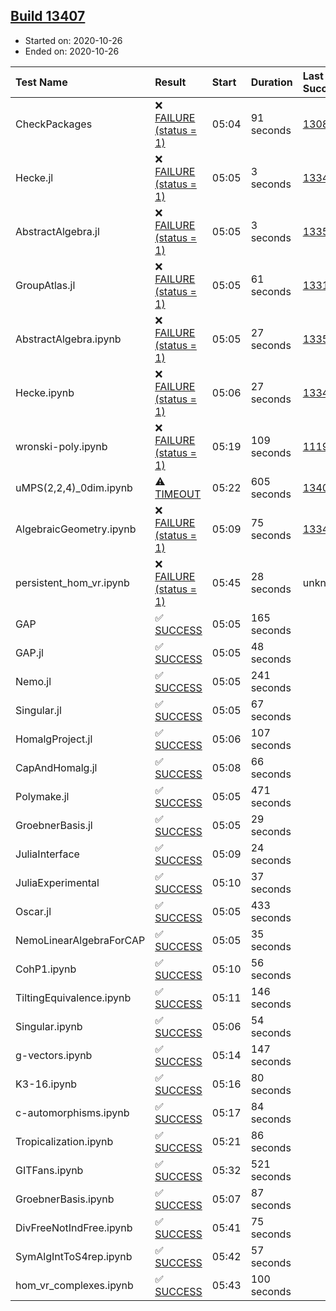 ## [Build 13407](https://oscarci.mathematik.uni-kl.de/job/oscar/13407/)

* Started on: 2020-10-26
* Ended on: 2020-10-26

| Test Name    | Result | Start | Duration | Last Success | First Failure |
|:-------------|:-------|:------|:---------|:-------------|:--------------|
| CheckPackages | ❌ [FAILURE (status = 1)](https://oscarci.mathematik.uni-kl.de/job/oscar/13407/artifact/logs/build-13407/CheckPackages.log) | 05:04 | 91 seconds | [13085](https://oscarci.mathematik.uni-kl.de/job/oscar/13085/) | [13086](https://oscarci.mathematik.uni-kl.de/job/oscar/13086/) |
| Hecke.jl | ❌ [FAILURE (status = 1)](https://oscarci.mathematik.uni-kl.de/job/oscar/13407/artifact/logs/build-13407/Hecke.jl.log) | 05:05 | 3 seconds | [13341](https://oscarci.mathematik.uni-kl.de/job/oscar/13341/) | [13342](https://oscarci.mathematik.uni-kl.de/job/oscar/13342/) |
| AbstractAlgebra.jl | ❌ [FAILURE (status = 1)](https://oscarci.mathematik.uni-kl.de/job/oscar/13407/artifact/logs/build-13407/AbstractAlgebra.jl.log) | 05:05 | 3 seconds | [13355](https://oscarci.mathematik.uni-kl.de/job/oscar/13355/) | [13356](https://oscarci.mathematik.uni-kl.de/job/oscar/13356/) |
| GroupAtlas.jl | ❌ [FAILURE (status = 1)](https://oscarci.mathematik.uni-kl.de/job/oscar/13407/artifact/logs/build-13407/GroupAtlas.jl.log) | 05:05 | 61 seconds | [13311](https://oscarci.mathematik.uni-kl.de/job/oscar/13311/) | [13312](https://oscarci.mathematik.uni-kl.de/job/oscar/13312/) |
| AbstractAlgebra.ipynb | ❌ [FAILURE (status = 1)](https://oscarci.mathematik.uni-kl.de/job/oscar/13407/artifact/logs/build-13407/AbstractAlgebra.ipynb.log) | 05:05 | 27 seconds | [13355](https://oscarci.mathematik.uni-kl.de/job/oscar/13355/) | [13356](https://oscarci.mathematik.uni-kl.de/job/oscar/13356/) |
| Hecke.ipynb | ❌ [FAILURE (status = 1)](https://oscarci.mathematik.uni-kl.de/job/oscar/13407/artifact/logs/build-13407/Hecke.ipynb.log) | 05:06 | 27 seconds | [13341](https://oscarci.mathematik.uni-kl.de/job/oscar/13341/) | [13342](https://oscarci.mathematik.uni-kl.de/job/oscar/13342/) |
| wronski-poly.ipynb | ❌ [FAILURE (status = 1)](https://oscarci.mathematik.uni-kl.de/job/oscar/13407/artifact/logs/build-13407/wronski-poly.ipynb.log) | 05:19 | 109 seconds | [11192](https://oscarci.mathematik.uni-kl.de/job/oscar/11192/) | [11193](https://oscarci.mathematik.uni-kl.de/job/oscar/11193/) |
| uMPS(2,2,4)_0dim.ipynb | ⚠ [TIMEOUT](https://oscarci.mathematik.uni-kl.de/job/oscar/13407/artifact/logs/build-13407/uMPS-2-2-4-_0dim.ipynb.log) | 05:22 | 605 seconds | [13406](https://oscarci.mathematik.uni-kl.de/job/oscar/13406/) | [13407](https://oscarci.mathematik.uni-kl.de/job/oscar/13407/) |
| AlgebraicGeometry.ipynb | ❌ [FAILURE (status = 1)](https://oscarci.mathematik.uni-kl.de/job/oscar/13407/artifact/logs/build-13407/AlgebraicGeometry.ipynb.log) | 05:09 | 75 seconds | [13341](https://oscarci.mathematik.uni-kl.de/job/oscar/13341/) | [13342](https://oscarci.mathematik.uni-kl.de/job/oscar/13342/) |
| persistent_hom_vr.ipynb | ❌ [FAILURE (status = 1)](https://oscarci.mathematik.uni-kl.de/job/oscar/13407/artifact/logs/build-13407/persistent_hom_vr.ipynb.log) | 05:45 | 28 seconds | unknown | unknown |
| GAP | ✅ [SUCCESS](https://oscarci.mathematik.uni-kl.de/job/oscar/13407/artifact/logs/build-13407/GAP.log) | 05:05 | 165 seconds |  |  |
| GAP.jl | ✅ [SUCCESS](https://oscarci.mathematik.uni-kl.de/job/oscar/13407/artifact/logs/build-13407/GAP.jl.log) | 05:05 | 48 seconds |  |  |
| Nemo.jl | ✅ [SUCCESS](https://oscarci.mathematik.uni-kl.de/job/oscar/13407/artifact/logs/build-13407/Nemo.jl.log) | 05:05 | 241 seconds |  |  |
| Singular.jl | ✅ [SUCCESS](https://oscarci.mathematik.uni-kl.de/job/oscar/13407/artifact/logs/build-13407/Singular.jl.log) | 05:05 | 67 seconds |  |  |
| HomalgProject.jl | ✅ [SUCCESS](https://oscarci.mathematik.uni-kl.de/job/oscar/13407/artifact/logs/build-13407/HomalgProject.jl.log) | 05:06 | 107 seconds |  |  |
| CapAndHomalg.jl | ✅ [SUCCESS](https://oscarci.mathematik.uni-kl.de/job/oscar/13407/artifact/logs/build-13407/CapAndHomalg.jl.log) | 05:08 | 66 seconds |  |  |
| Polymake.jl | ✅ [SUCCESS](https://oscarci.mathematik.uni-kl.de/job/oscar/13407/artifact/logs/build-13407/Polymake.jl.log) | 05:05 | 471 seconds |  |  |
| GroebnerBasis.jl | ✅ [SUCCESS](https://oscarci.mathematik.uni-kl.de/job/oscar/13407/artifact/logs/build-13407/GroebnerBasis.jl.log) | 05:05 | 29 seconds |  |  |
| JuliaInterface | ✅ [SUCCESS](https://oscarci.mathematik.uni-kl.de/job/oscar/13407/artifact/logs/build-13407/JuliaInterface.log) | 05:09 | 24 seconds |  |  |
| JuliaExperimental | ✅ [SUCCESS](https://oscarci.mathematik.uni-kl.de/job/oscar/13407/artifact/logs/build-13407/JuliaExperimental.log) | 05:10 | 37 seconds |  |  |
| Oscar.jl | ✅ [SUCCESS](https://oscarci.mathematik.uni-kl.de/job/oscar/13407/artifact/logs/build-13407/Oscar.jl.log) | 05:05 | 433 seconds |  |  |
| NemoLinearAlgebraForCAP | ✅ [SUCCESS](https://oscarci.mathematik.uni-kl.de/job/oscar/13407/artifact/logs/build-13407/NemoLinearAlgebraForCAP.log) | 05:05 | 35 seconds |  |  |
| CohP1.ipynb | ✅ [SUCCESS](https://oscarci.mathematik.uni-kl.de/job/oscar/13407/artifact/logs/build-13407/CohP1.ipynb.log) | 05:10 | 56 seconds |  |  |
| TiltingEquivalence.ipynb | ✅ [SUCCESS](https://oscarci.mathematik.uni-kl.de/job/oscar/13407/artifact/logs/build-13407/TiltingEquivalence.ipynb.log) | 05:11 | 146 seconds |  |  |
| Singular.ipynb | ✅ [SUCCESS](https://oscarci.mathematik.uni-kl.de/job/oscar/13407/artifact/logs/build-13407/Singular.ipynb.log) | 05:06 | 54 seconds |  |  |
| g-vectors.ipynb | ✅ [SUCCESS](https://oscarci.mathematik.uni-kl.de/job/oscar/13407/artifact/logs/build-13407/g-vectors.ipynb.log) | 05:14 | 147 seconds |  |  |
| K3-16.ipynb | ✅ [SUCCESS](https://oscarci.mathematik.uni-kl.de/job/oscar/13407/artifact/logs/build-13407/K3-16.ipynb.log) | 05:16 | 80 seconds |  |  |
| c-automorphisms.ipynb | ✅ [SUCCESS](https://oscarci.mathematik.uni-kl.de/job/oscar/13407/artifact/logs/build-13407/c-automorphisms.ipynb.log) | 05:17 | 84 seconds |  |  |
| Tropicalization.ipynb | ✅ [SUCCESS](https://oscarci.mathematik.uni-kl.de/job/oscar/13407/artifact/logs/build-13407/Tropicalization.ipynb.log) | 05:21 | 86 seconds |  |  |
| GITFans.ipynb | ✅ [SUCCESS](https://oscarci.mathematik.uni-kl.de/job/oscar/13407/artifact/logs/build-13407/GITFans.ipynb.log) | 05:32 | 521 seconds |  |  |
| GroebnerBasis.ipynb | ✅ [SUCCESS](https://oscarci.mathematik.uni-kl.de/job/oscar/13407/artifact/logs/build-13407/GroebnerBasis.ipynb.log) | 05:07 | 87 seconds |  |  |
| DivFreeNotIndFree.ipynb | ✅ [SUCCESS](https://oscarci.mathematik.uni-kl.de/job/oscar/13407/artifact/logs/build-13407/DivFreeNotIndFree.ipynb.log) | 05:41 | 75 seconds |  |  |
| SymAlgIntToS4rep.ipynb | ✅ [SUCCESS](https://oscarci.mathematik.uni-kl.de/job/oscar/13407/artifact/logs/build-13407/SymAlgIntToS4rep.ipynb.log) | 05:42 | 57 seconds |  |  |
| hom_vr_complexes.ipynb | ✅ [SUCCESS](https://oscarci.mathematik.uni-kl.de/job/oscar/13407/artifact/logs/build-13407/hom_vr_complexes.ipynb.log) | 05:43 | 100 seconds |  |  |
